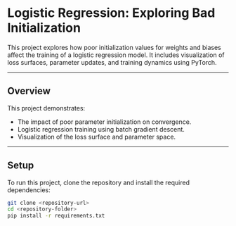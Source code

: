 # Logistic Regression: Exploring Bad Initialization

This project explores how poor initialization values for weights and biases affect the training of a logistic regression model. It includes visualization of loss surfaces, parameter updates, and training dynamics using PyTorch.

---

## Overview

This project demonstrates:
- The impact of poor parameter initialization on convergence.
- Logistic regression training using batch gradient descent.
- Visualization of the loss surface and parameter space.

---

## Setup

To run this project, clone the repository and install the required dependencies:

```bash
git clone <repository-url>
cd <repository-folder>
pip install -r requirements.txt
